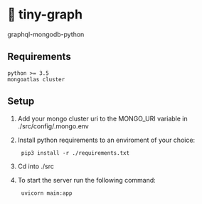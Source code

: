 # 🧬 tiny-graph
graphql-mongodb-python 

## Requirements

    python >= 3.5
    mongoatlas cluster

## Setup

1) Add your mongo cluster uri to the MONGO_URI variable in ./src/config/.mongo.env

2) Install python requirements to an enviroment of your choice: 

        pip3 install -r ./requirements.txt

3) Cd into ./src

4) To start the server run the following command: 

        uvicorn main:app